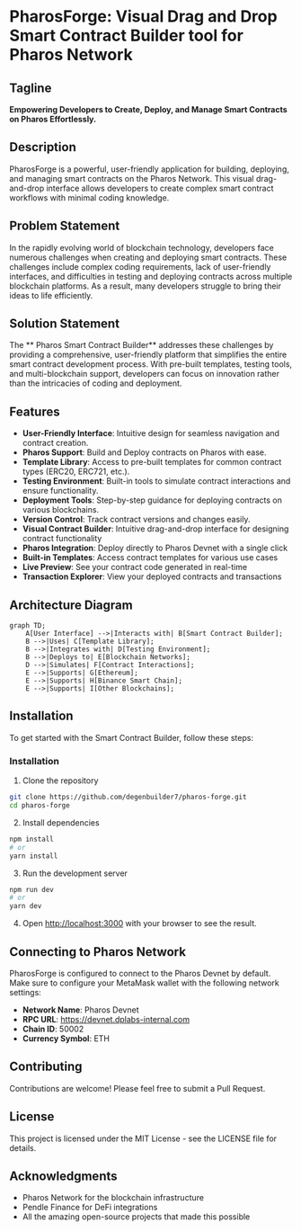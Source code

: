 # PharosForge: Visual Drag and Drop Smart Contract Builder tool for Pharos Network

## Tagline
**Empowering Developers to Create, Deploy, and Manage Smart Contracts on Pharos Effortlessly.**

## Description
PharosForge is a powerful, user-friendly application for building, deploying, and managing smart contracts on the Pharos Network. This visual drag-and-drop interface allows developers to create complex smart contract workflows with minimal coding knowledge.

## Problem Statement
In the rapidly evolving world of blockchain technology, developers face numerous challenges when creating and deploying smart contracts. These challenges include complex coding requirements, lack of user-friendly interfaces, and difficulties in testing and deploying contracts across multiple blockchain platforms. As a result, many developers struggle to bring their ideas to life efficiently.

## Solution Statement
The ** Pharos Smart Contract Builder** addresses these challenges by providing a comprehensive, user-friendly platform that simplifies the entire smart contract development process. With pre-built templates, testing tools, and multi-blockchain support, developers can focus on innovation rather than the intricacies of coding and deployment.

## Features
- **User-Friendly Interface**: Intuitive design for seamless navigation and contract creation.
- **Pharos Support**: Build and Deploy contracts on Pharos with ease.
- **Template Library**: Access to pre-built templates for common contract types (ERC20, ERC721, etc.).
- **Testing Environment**: Built-in tools to simulate contract interactions and ensure functionality.
- **Deployment Tools**: Step-by-step guidance for deploying contracts on various blockchains.
- **Version Control**: Track contract versions and changes easily.
- **Visual Contract Builder**: Intuitive drag-and-drop interface for designing contract functionality
- **Pharos Integration**: Deploy directly to Pharos Devnet with a single click
- **Built-in Templates**: Access contract templates for various use cases
- **Live Preview**: See your contract code generated in real-time
- **Transaction Explorer**: View your deployed contracts and transactions

## Architecture Diagram
```mermaid
graph TD;
    A[User Interface] -->|Interacts with| B[Smart Contract Builder];
    B -->|Uses| C[Template Library];
    B -->|Integrates with| D[Testing Environment];
    B -->|Deploys to| E[Blockchain Networks];
    D -->|Simulates| F[Contract Interactions];
    E -->|Supports| G[Ethereum];
    E -->|Supports| H[Binance Smart Chain];
    E -->|Supports| I[Other Blockchains];
```

## Installation
To get started with the Smart Contract Builder, follow these steps:

### Installation

1. Clone the repository
```bash
git clone https://github.com/degenbuilder7/pharos-forge.git
cd pharos-forge
```

2. Install dependencies
```bash
npm install
# or
yarn install
```

3. Run the development server
```bash
npm run dev
# or
yarn dev
```

4. Open [http://localhost:3000](http://localhost:3000) with your browser to see the result.

## Connecting to Pharos Network

PharosForge is configured to connect to the Pharos Devnet by default. Make sure to configure your MetaMask wallet with the following network settings:

- **Network Name**: Pharos Devnet
- **RPC URL**: https://devnet.dplabs-internal.com
- **Chain ID**: 50002
- **Currency Symbol**: ETH

## Contributing

Contributions are welcome! Please feel free to submit a Pull Request.

## License

This project is licensed under the MIT License - see the LICENSE file for details.

## Acknowledgments

- Pharos Network for the blockchain infrastructure
- Pendle Finance for DeFi integrations
- All the amazing open-source projects that made this possible
